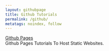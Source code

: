 ```yaml
---
layout: githubpage
title: Github Tutorials
permalink: /github/
metatags: noindex, follow
---
```

<div class="panel panel-success">
  <div class="panel-heading">
    <a class="panel-title" href="/github/pages/">Github Pages</a>
  </div>
	 <div class="panel-body">
		Github Pages Tutorials To Host Static Websites.
	 </div>
</div>